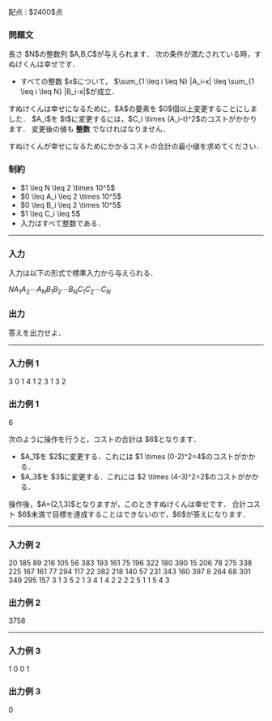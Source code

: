 
<div>

<span>

<span>

<p>
配点 : $2400$点
</p>

<div>

<section>

### **問題文**

<p>
長さ $N$の整数列 $A,B,C$が与えられます．
次の条件が満たされている時，すぬけくんは幸せです．
</p>

<ul>

<li>
すべての整数 $x$について，
$\sum_{1 \leq i \leq N} |A_i-x| \leq \sum_{1 \leq i \leq N} |B_i-x|$が成立．
</li>

</ul>

<p>
すぬけくんは幸せになるために，$A$の要素を $0$個以上変更することにしました．
$A_i$を $t$に変更するには，$C_i \times (A_i-t)^2$のコストがかかります．
変更後の値も
<strong>
整数
</strong>
でなければなりません．
</p>

<p>
すぬけくんが幸せになるためにかかるコストの合計の最小値を求めてください．
</p>

</section>

</div>

<div>

<section>

### **制約**

<ul>

<li>
$1 \leq N \leq 2 \times 10^5$
</li>

<li>
$0 \leq A_i \leq 2 \times 10^5$
</li>

<li>
$0 \leq B_i \leq 2 \times 10^5$
</li>

<li>
$1 \leq C_i \leq 5$
</li>

<li>
入力はすべて整数である．
</li>

</ul>

</section>

</div>

---

<div>

<div>

<section>

### **入力**

<p>
入力は以下の形式で標準入力から与えられる．
</p>

<div>

$N$$A_1$$A_2$$\cdots$$A_N$$B_1$$B_2$$\cdots$$B_N$$C_1$$C_2$$\cdots$$C_N$
</div>

</section>

</div>

<div>

<section>

### **出力**

<p>
答えを出力せよ．
</p>

</section>

</div>

</div>

---

<div>

<section>

### **入力例 1**

<div>

3
0 1 4
1 2 3
1 3 2

</div>

</section>

</div>

<div>

<section>

### **出力例 1**

<div>

6

</div>

<p>
次のように操作を行うと，コストの合計は $6$となります．
</p>

<ul>

<li>
$A_1$を $2$に変更する．これには $1 \times (0-2)^2=4$のコストがかかる．
</li>

<li>
$A_3$を $3$に変更する．これには $2 \times (4-3)^2=2$のコストがかかる．
</li>

</ul>

<p>
操作後，$A=(2,1,3)$となりますが，このときすぬけくんは幸せです．
合計コスト $6$未満で目標を達成することはできないので，$6$が答えになります．
</p>

</section>

</div>

---

<div>

<section>

### **入力例 2**

<div>

20
185 89 216 105 56 383 193 161 75 196 322 180 390 15 206 78 275 338 225 167
161 77 294 117 22 382 218 140 57 231 343 160 397 8 264 68 301 349 295 157
3 1 3 5 2 1 3 4 1 4 2 2 2 2 5 1 1 5 4 3

</div>

</section>

</div>

<div>

<section>

### **出力例 2**

<div>

3758

</div>

</section>

</div>

---

<div>

<section>

### **入力例 3**

<div>

1
0
0
1

</div>

</section>

</div>

<div>

<section>

### **出力例 3**

<div>

0

</div>

</section>

</div>

</span>

</span>

</div>
